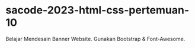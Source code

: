 # sacode-2023-html-css-pertemuan-10
Belajar Mendesain Banner Website. Gunakan Bootstrap &amp; Font-Awesome.
